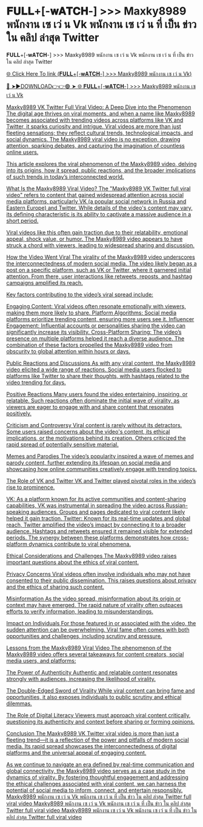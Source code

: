 # 𝐅𝐔𝐋𝐋+[-𝐰𝐀𝐓𝐂𝐇-] >>> Maxky8989 พนักงาน เซ เว่ น Vk พนักงาน เซ เว่ น ที่ เป็น ข่าว ใน คลิป ล่าสุด Twitter
𝐅𝐔𝐋𝐋+[-𝐰𝐀𝐓𝐂𝐇-] >>> Maxky8989 พนักงาน เซ เว่ น Vk พนักงาน เซ เว่ น ที่ เป็น ข่าว ใน คลิป ล่าสุด Twitter

<a href="https://vid01.chat-foryou.com/dfxt4e"> 🌐 Click Here To link (𝐅𝐔𝐋𝐋+[-𝐰𝐀𝐓𝐂𝐇-] >>> Maxky8989 พนักงาน เซ เว่ น Vk)

🔴 ➤►DOWNLOAD👉👉🟢 ➤  <a href="https://vid01.chat-foryou.com/dfxt4e"> 🌐 𝐅𝐔𝐋𝐋+[-𝐰𝐀𝐓𝐂𝐇-] >>> Maxky8989 พนักงาน เซ เว่ น Vk

Maxky8989 VK Twitter Full Viral Video: A Deep Dive into the Phenomenon
The digital age thrives on viral moments, and when a name like Maxky8989 becomes associated with trending videos across platforms like VK and Twitter, it sparks curiosity and intrigue. Viral videos are more than just fleeting sensations; they reflect cultural trends, technological impacts, and social dynamics. The Maxky8989 viral video is no exception, drawing attention, sparking debates, and capturing the imagination of countless online users.

This article explores the viral phenomenon of the Maxky8989 video, delving into its origins, how it spread, public reactions, and the broader implications of such trends in today’s interconnected world.

What Is the Maxky8989 Viral Video?
The "Maxky8989 VK Twitter full viral video" refers to content that gained widespread attention across social media platforms, particularly VK (a popular social network in Russia and Eastern Europe) and Twitter. While details of the video's content may vary, its defining characteristic is its ability to captivate a massive audience in a short period.

Viral videos like this often gain traction due to their relatability, emotional appeal, shock value, or humor. The Maxky8989 video appears to have struck a chord with viewers, leading to widespread sharing and discussion.

How the Video Went Viral
The virality of the Maxky8989 video underscores the interconnectedness of modern social media. The video likely began as a post on a specific platform, such as VK or Twitter, where it garnered initial attention. From there, user interactions like retweets, reposts, and hashtag campaigns amplified its reach.

Key factors contributing to the video’s viral spread include:

Engaging Content: Viral videos often resonate emotionally with viewers, making them more likely to share.
Platform Algorithms: Social media platforms prioritize trending content, ensuring more users see it.
Influencer Engagement: Influential accounts or personalities sharing the video can significantly increase its visibility.
Cross-Platform Sharing: The video’s presence on multiple platforms helped it reach a diverse audience.
The combination of these factors propelled the Maxky8989 video from obscurity to global attention within hours or days.

Public Reactions and Discussions
As with any viral content, the Maxky8989 video elicited a wide range of reactions. Social media users flocked to platforms like Twitter to share their thoughts, with hashtags related to the video trending for days.

Positive Reactions
Many users found the video entertaining, inspiring, or relatable. Such reactions often dominate the initial wave of virality, as viewers are eager to engage with and share content that resonates positively.

Criticism and Controversy
Viral content is rarely without its detractors. Some users raised concerns about the video's content, its ethical implications, or the motivations behind its creation. Others criticized the rapid spread of potentially sensitive material.

Memes and Parodies
The video’s popularity inspired a wave of memes and parody content, further extending its lifespan on social media and showcasing how online communities creatively engage with trending topics.

The Role of VK and Twitter
VK and Twitter played pivotal roles in the video’s rise to prominence.

VK: As a platform known for its active communities and content-sharing capabilities, VK was instrumental in spreading the video across Russian-speaking audiences. Groups and pages dedicated to viral content likely helped it gain traction.
Twitter: Known for its real-time updates and global reach, Twitter amplified the video’s impact by connecting it to a broader audience. Hashtags and retweets ensured it remained visible for extended periods.
The synergy between these platforms demonstrates how cross-platform dynamics contribute to viral phenomena.

Ethical Considerations and Challenges
The Maxky8989 video raises important questions about the ethics of viral content.

Privacy Concerns
Viral videos often involve individuals who may not have consented to their public dissemination. This raises questions about privacy and the ethics of sharing such content.

Misinformation
As the video spread, misinformation about its origin or context may have emerged. The rapid nature of virality often outpaces efforts to verify information, leading to misunderstandings.

Impact on Individuals
For those featured in or associated with the video, the sudden attention can be overwhelming. Viral fame often comes with both opportunities and challenges, including scrutiny and pressure.

Lessons from the Maxky8989 Viral Video
The phenomenon of the Maxky8989 video offers several takeaways for content creators, social media users, and platforms:

The Power of Authenticity
Authentic and relatable content resonates strongly with audiences, increasing the likelihood of virality.

The Double-Edged Sword of Virality
While viral content can bring fame and opportunities, it also exposes individuals to public scrutiny and ethical dilemmas.

The Role of Digital Literacy
Viewers must approach viral content critically, questioning its authenticity and context before sharing or forming opinions.

Conclusion
The Maxky8989 VK Twitter viral video is more than just a fleeting trend—it is a reflection of the power and pitfalls of modern social media. Its rapid spread showcases the interconnectedness of digital platforms and the universal appeal of engaging content.

As we continue to navigate an era defined by real-time communication and global connectivity, the Maxky8989 video serves as a case study in the dynamics of virality. By fostering thoughtful engagement and addressing the ethical challenges associated with viral content, we can harness the potential of social media to inform, connect, and entertain responsibly.
Maxky8989 พนักงาน เซ เว่ น Vk พนักงาน เซ เว่ น ที่ เป็น ข่าว ใน คลิป ล่าสุด Twitter full viral video Maxky8989 พนักงาน เซ เว่ น Vk พนักงาน เซ เว่ น ที่ เป็น ข่าว ใน คลิป ล่าสุด Twitter full viral video Maxky8989 พนักงาน เซ เว่ น Vk พนักงาน เซ เว่ น ที่ เป็น ข่าว ใน คลิป ล่าสุด Twitter full viral video




